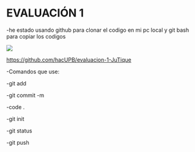 <h1> EVALUACIÓN 1 </h1>

-he estado usando github para clonar el codigo en mi pc local y git bash para copiar los codigos 


![](Escritorio/UpbLogo.png) 


https://github.com/hacUPB/evaluacion-1-JuTique


-Comandos que use:

-git add

-git commit -m

-code .

-git init 

-git status 

-git push